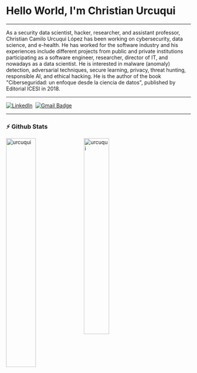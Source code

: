# Hello World, I'm Christian Urcuqui 

***
As a security data scientist, hacker, researcher, and assistant professor, Christian Camilo Urcuqui López has been working on cybersecurity, data science, and e-health. He has worked for the software industry and his experiences include different projects from public and private institutions participating as a software engineer, researcher, director of IT, and nowadays as a data scientist. He is interested in malware (anomaly) detection, adversarial techniques, secure learning, privacy, threat hunting, responsible AI, and ethical hacking. He is the author of the book "Ciberseguridad: un enfoque desde la ciencia de datos", published by Editorial ICESI in 2018.
***

<p align="left">
<a href="https://www.linkedin.com/in/christianurcuqui/?locale=en_US"><img src="https://img.shields.io/badge/linkedin-%230077B5.svg?&style=for-the-badge&logo=linkedin&logoColor=white" alt="LinkedIn" /></a>&nbsp; 
<a href="mailto:ulcamilo@gmail.com"><img src="https://camo.githubusercontent.com/d1317e5f730f03c7c4aa95f9dfe98c4dd3414dacca184b015a4e08761867405e/68747470733a2f2f696d672e736869656c64732e696f2f62616467652f2d6b727573686e61746b686176616c6540676d61696c2e636f6d2d6331343433383f7374796c653d666c61742d737175617265266c6f676f3d476d61696c266c6f676f436f6c6f723d7768697465266c696e6b3d6d61696c746f3a6b727573686e61746b686177616c6540676d61696c2e636f6d" alt="Gmail Badge" data-canonical-src="https://img.shields.io/badge/-ulcamilo@gmail.com-c14438?style=flat-square&amp;logo=Gmail&amp;logoColor=white&amp;link=mailto:ulcamilo@gmail.com" style="max-width: 100%;"></a>
</p>
  
***
<!--
**urcuqui/urcuqui** is a ✨ _special_ ✨ repository because its `README.md` (this file) appears on your GitHub profile.

Here are some ideas to get you started:

- 🔭 I’m currently working on ...
- 🌱 I’m currently learning ...
- 👯 I’m looking to collaborate on ...
- 🤔 I’m looking for help with ...
- 💬 Ask me about ...
- 📫 How to reach me: ...
- 😄 Pronouns: ...
- ⚡ Fun fact: ...
-->
### :zap: Github Stats


<p>
&nbsp;<img align="left" src="https://github-readme-stats.vercel.app/api?username=urcuqui&show_icons=true&theme=chartreuse-dark&include_all_commits=true" alt="urcuqui" width="40%">

<img src="https://github-readme-stats.vercel.app/api/top-langs?username=urcuqui&show_icons=true&theme=react&include_all_commits=true&layout=compact" alt="urcuqui" width="37%">
</p>
<br>

